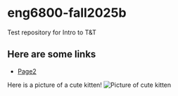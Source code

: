 # eng6800-fall2025b
Test repository for Intro to T&T

## Here are some links
- [Page2](page2.md)

Here is a picture of a cute kitten!
![Picture of cute kitten](https://www.google.com/url?sa=i&url=https%3A%2F%2Fwww.youtube.com%2Fwatch%3Fv%3DfOd16PT1S7A&psig=AOvVaw0HuWKVL2k9wcV0NHs5Oa2p&ust=1756941810759000&source=images&cd=vfe&opi=89978449&ved=0CBMQjRxqFwoTCLiT2becu48DFQAAAAAdAAAAABAE)

